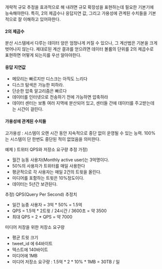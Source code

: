 개략적 규모 추정을 효과적으로 해 내려면 규모 확장성을 표현하는데 필요한 기본기에 능숙해야한다.
특히, 2의 제곱수나 응답지연 값, 그리고 가용성에 관계된 수치들을 기본적으로 잘 이해하고 있어햐한다.

#### 2의 제곱수
분산 시스템에서 다루는 데이터 양은 엄청나게 커질 수 있으나, 그 계산법은 기본을 크게 벗어나지 않는다.
제대로된 계산 결과를 얻으려면 데이터 볼륨의 단위를 2의 제곱수로 표현하면 어떻게 되는지를 우선 알아야한다.

#### 응답 지연값

- 메모리는 빠르지만 디스크는 아직도 느리다
- 디스크 탐색은 가능한 피하라.
- 단순한 압축 알고리즘은 빠르다
- 데이터를 인터넷으로 전송하기 전에 가능하면 압축하라
- 데이터 센터는 보통 여러 지역에 분산되어 있고, 센터들 간에 데이터를 주고받는데는 시간이 걸린다.

#### 가용성에 관계된 수치들

고가용성 : 시스템이 오랜 시간 동안 지속적으로 중단 없이 운영될 수 있는 능력.
100%는 시스템이 단 한번도 중단된 적이 없었음을 의미한다.

예제 ) 트위터 QPS와 저장소 요구량 추정
가정) 
- 월간 능동 사용자(Monthly active user)는 3억명이다.
- 50%의 사용자가 트위터를 매일 사용한다
- 평균적으로 각 사용자는 매일 2건의 트윗을 올린다.
- 미디어를 포함하는 트윗은 10%정도이다.
- 데이터는 5년간 보관된다.

추정)
QPS(Query Per Second) 추정치 
- 일간 능종 사용자 = 3억 * 50% = 1.5억
- QPS = 1.5억 * 2트윗 / 24시간 / 3600초 = 약 3500
- 최대 QPS = 2 * QPS = 약 7000

미디어 저장을 위한 저장소 요구량
- 평균 트윗 크기
- tweet_id 에 64바이트
- 텍스트에 140바이트
- 미디어에 1MB
- 미디어 저장소 요구량 : 1.5억 * 2 * 10% * 1MB = 30TB / 일

